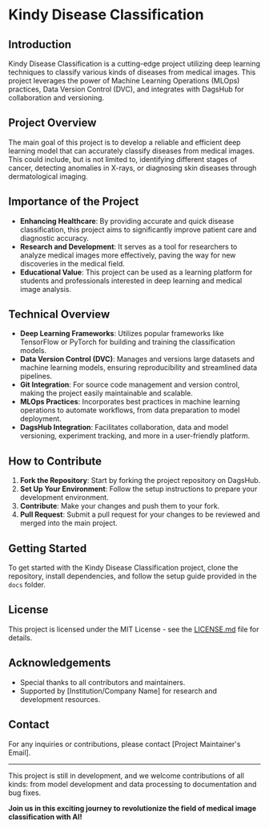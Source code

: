 # Kindy Disease Classification

## Introduction
Kindy Disease Classification is a cutting-edge project utilizing deep learning techniques to classify various kinds of diseases from medical images. This project leverages the power of Machine Learning Operations (MLOps) practices, Data Version Control (DVC), and integrates with DagsHub for collaboration and versioning.

## Project Overview
The main goal of this project is to develop a reliable and efficient deep learning model that can accurately classify diseases from medical images. This could include, but is not limited to, identifying different stages of cancer, detecting anomalies in X-rays, or diagnosing skin diseases through dermatological imaging.

## Importance of the Project
- **Enhancing Healthcare**: By providing accurate and quick disease classification, this project aims to significantly improve patient care and diagnostic accuracy.
- **Research and Development**: It serves as a tool for researchers to analyze medical images more effectively, paving the way for new discoveries in the medical field.
- **Educational Value**: This project can be used as a learning platform for students and professionals interested in deep learning and medical image analysis.

## Technical Overview
- **Deep Learning Frameworks**: Utilizes popular frameworks like TensorFlow or PyTorch for building and training the classification models.
- **Data Version Control (DVC)**: Manages and versions large datasets and machine learning models, ensuring reproducibility and streamlined data pipelines.
- **Git Integration**: For source code management and version control, making the project easily maintainable and scalable.
- **MLOps Practices**: Incorporates best practices in machine learning operations to automate workflows, from data preparation to model deployment.
- **DagsHub Integration**: Facilitates collaboration, data and model versioning, experiment tracking, and more in a user-friendly platform.

## How to Contribute
1. **Fork the Repository**: Start by forking the project repository on DagsHub.
2. **Set Up Your Environment**: Follow the setup instructions to prepare your development environment.
3. **Contribute**: Make your changes and push them to your fork.
4. **Pull Request**: Submit a pull request for your changes to be reviewed and merged into the main project.

## Getting Started
To get started with the Kindy Disease Classification project, clone the repository, install dependencies, and follow the setup guide provided in the `docs` folder.

## License
This project is licensed under the MIT License - see the [LICENSE.md](LICENSE) file for details.

## Acknowledgements
- Special thanks to all contributors and maintainers.
- Supported by [Institution/Company Name] for research and development resources.

## Contact
For any inquiries or contributions, please contact [Project Maintainer's Email].

---

This project is still in development, and we welcome contributions of all kinds: from model development and data processing to documentation and bug fixes.

**Join us in this exciting journey to revolutionize the field of medical image classification with AI!**
